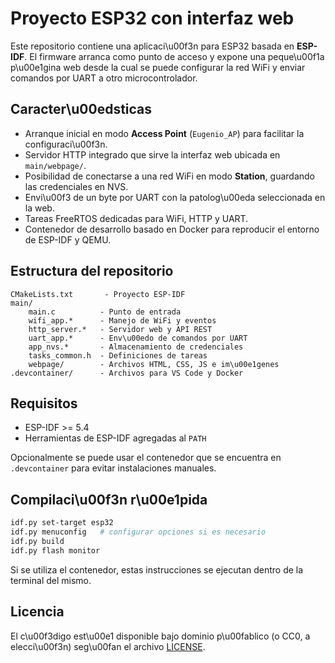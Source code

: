 # Proyecto ESP32 con interfaz web

Este repositorio contiene una aplicaci\u00f3n para ESP32 basada en **ESP-IDF**. El firmware arranca como punto de acceso y expone una peque\u00f1a p\u00e1gina web desde la cual se puede configurar la red WiFi y enviar comandos por UART a otro microcontrolador.

## Caracter\u00edsticas

- Arranque inicial en modo **Access Point** (`Eugenio_AP`) para facilitar la configuraci\u00f3n.
- Servidor HTTP integrado que sirve la interfaz web ubicada en `main/webpage/`.
- Posibilidad de conectarse a una red WiFi en modo **Station**, guardando las credenciales en NVS.
- Envi\u00f3 de un byte por UART con la patolog\u00eda seleccionada en la web.
- Tareas FreeRTOS dedicadas para WiFi, HTTP y UART.
- Contenedor de desarrollo basado en Docker para reproducir el entorno de ESP-IDF y QEMU.

## Estructura del repositorio

```
CMakeLists.txt       - Proyecto ESP-IDF
main/
    main.c          - Punto de entrada
    wifi_app.*      - Manejo de WiFi y eventos
    http_server.*   - Servidor web y API REST
    uart_app.*      - Env\u00edo de comandos por UART
    app_nvs.*       - Almacenamiento de credenciales
    tasks_common.h  - Definiciones de tareas
    webpage/        - Archivos HTML, CSS, JS e im\u00e1genes
.devcontainer/      - Archivos para VS Code y Docker
```

## Requisitos

- ESP-IDF >= 5.4
- Herramientas de ESP-IDF agregadas al `PATH`

Opcionalmente se puede usar el contenedor que se encuentra en `.devcontainer` para evitar instalaciones manuales.

## Compilaci\u00f3n r\u00e1pida

```bash
idf.py set-target esp32
idf.py menuconfig   # configurar opciones si es necesario
idf.py build
idf.py flash monitor
```

Si se utiliza el contenedor, estas instrucciones se ejecutan dentro de la terminal del mismo.

## Licencia

El c\u00f3digo est\u00e1 disponible bajo dominio p\u00fablico (o CC0, a elecci\u00f3n) seg\u00fan el archivo [LICENSE](LICENSE).
